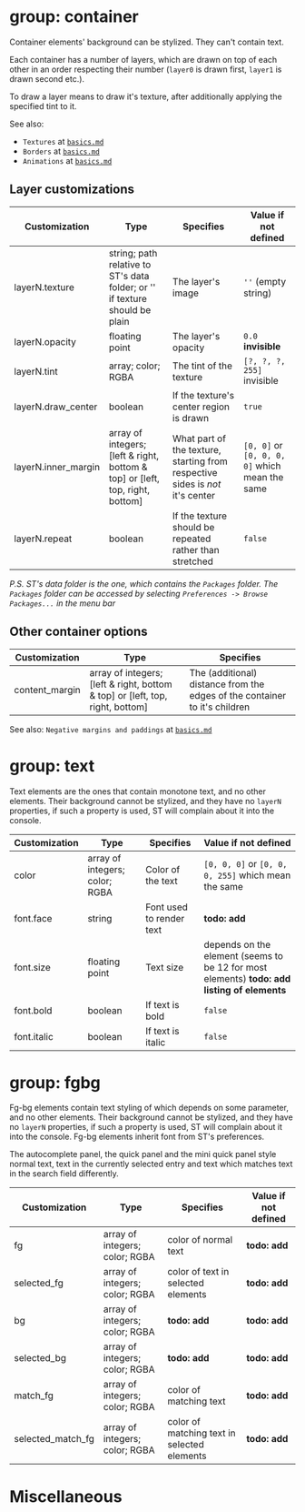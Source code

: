 # group: container

Container elements' background can be stylized. They can't contain text.

Each container has a number of layers, which are drawn on top of each other in an order respecting their number (`layer0` is drawn first, `layer1` is drawn second etc.).

To draw a layer means to draw it's texture, after additionally applying the specified tint to it.

See also:
* `Textures`   at [`basics.md`](basics.md)
* `Borders`    at [`basics.md`](basics.md)
* `Animations` at [`basics.md`](basics.md)

## Layer customizations

Customization       | Type                                                                          | Specifies                                                                     | Value if not defined
------------------- | ----------------------------------------------------------------------------- | ----------------------------------------------------------------------------- | --------------------
layerN.texture      | string; path relative to ST's data folder; or '' if texture should be plain   | The layer's image                                                             | `''` (empty string)
layerN.opacity      | floating point                                                                | The layer's opacity                                                           | `0.0` **invisible**
layerN.tint         | array; color; RGBA                                                            | The tint of the texture                                                       | `[?, ?, ?, 255]` invisible
layerN.draw_center  | boolean                                                                       | If the texture's center region is drawn                                       | `true`
layerN.inner_margin | array of integers; [left & right, bottom & top] or [left, top, right, bottom] | What part of the texture, starting from respective sides is *not* it's center | `[0, 0]` or `[0, 0, 0, 0]` which mean the same
layerN.repeat       | boolean                                                                       | If the texture should be repeated rather than stretched                       | `false`

*P.S. ST's data folder is the one, which contains the `Packages` folder. The `Packages` folder can be accessed by selecting `Preferences -> Browse Packages...` in the menu bar*

## Other container options

Customization  | Type                                                                          | Specifies
-------------- | ----------------------------------------------------------------------------- | ---------
content_margin | array of integers; [left & right, bottom & top] or [left, top, right, bottom] | The (additional) distance from the edges of the container to it's children

See also: `Negative margins and paddings` at [`basics.md`](basics.md)

# group: text

Text elements are the ones that contain monotone text, and no other elements. Their background cannot be stylized, and they have no `layerN` properties, if such a property is used, ST will complain about it into the console.

Customization | Type                           | Specifies                | Value if not defined
------------- | ------------------------------ | ------------------------ | --------------------
color         | array of integers; color; RGBA | Color of the text        | `[0, 0, 0]` or `[0, 0, 0, 255]` which mean the same
font.face     | string                         | Font used to render text | **todo: add**
font.size     | floating point                 | Text size                | depends on the element (seems to be 12 for most elements) **todo: add listing of elements**
font.bold     | boolean                        | If text is bold          | `false`
font.italic   | boolean                        | If text is italic        | `false`

# group: fgbg

Fg-bg elements contain text styling of which depends on some parameter, and no other elements.
Their background cannot be stylized, and they have no `layerN` properties, if such a property is used, ST will complain about it into the console.
Fg-bg elements inherit font from ST's preferences.

The autocomplete panel, the quick panel and the mini quick panel style normal text, text in the currently selected entry and text which matches text in the search field differently.

Customization     | Type                           | Specifies                                   | Value if not defined
----------------- | ------------------------------ | ------------------------------------------- | --------------------
fg                | array of integers; color; RGBA | color of normal text                        | **todo: add**
selected_fg       | array of integers; color; RGBA | color of text in selected elements          | **todo: add**
bg                | array of integers; color; RGBA | **todo: add**                               | **todo: add**
selected_bg       | array of integers; color; RGBA | **todo: add**                               | **todo: add**
match_fg          | array of integers; color; RGBA | color of matching text                      | **todo: add**
selected_match_fg | array of integers; color; RGBA | color of matching text in selected elements | **todo: add**

# Miscellaneous

